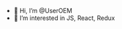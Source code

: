 - 👋 Hi, I’m @UserOEM
- 👀 I’m interested in JS, React, Redux


<!---
UserOEM/UserOEM is a ✨ special ✨ repository because its `README.md` (this file) appears on your GitHub profile.
You can click the Preview link to take a look at your changes.
--->
